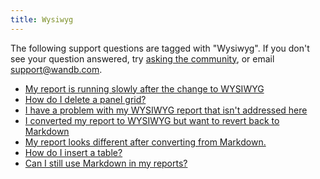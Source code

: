 ```yaml
---
title: Wysiwyg 
---
```

The following support questions are tagged with "Wysiwyg". If you don't see 
your question answered, try [asking the community](https://community.wandb.ai/), 
or email [support@wandb.com](mailto:support@wandb.com).

- [My report is running slowly after the change to WYSIWYG](report_slow_after_wysiwyg.md)
- [How do I delete a panel grid?](delete_panel_grid.md)
- [I have a problem with my WYSIWYG report that isn't addressed here](wysiwyg_report_issue.md)
- [I converted my report to WYSIWYG but want to revert back to Markdown](convert_from_wysiwyg_markdown.md)
- [My report looks different after converting from Markdown.](report_looks_different_converting_markdown.md)
- [How do I insert a table?](insert_table.md)
- [Can I still use Markdown in my reports?](use_markdown.md)
